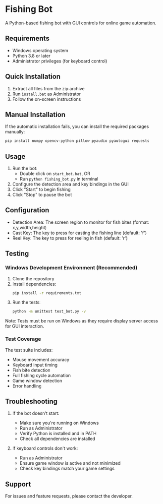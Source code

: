 # Fishing Bot

A Python-based fishing bot with GUI controls for online game automation.

## Requirements

- Windows operating system
- Python 3.8 or later
- Administrator privileges (for keyboard control)

## Quick Installation

1. Extract all files from the zip archive
2. Run `install.bat` as Administrator
3. Follow the on-screen instructions

## Manual Installation

If the automatic installation fails, you can install the required packages manually:

```bash
pip install numpy opencv-python pillow pyaudio pyautogui requests
```

## Usage

1. Run the bot:
   - Double click on `start_bot.bat`, OR
   - Run `python fishing_bot.py` in terminal
2. Configure the detection area and key bindings in the GUI
3. Click "Start" to begin fishing
4. Click "Stop" to pause the bot

## Configuration

- Detection Area: The screen region to monitor for fish bites (format: x,y,width,height)
- Cast Key: The key to press for casting the fishing line (default: 'f')
- Reel Key: The key to press for reeling in fish (default: 'r')

## Testing

### Windows Development Environment (Recommended)

1. Clone the repository
2. Install dependencies:
   ```bash
   pip install -r requirements.txt
   ```
3. Run the tests:
   ```bash
   python -m unittest test_bot.py -v
   ```

Note: Tests must be run on Windows as they require display server access for GUI interaction.

### Test Coverage

The test suite includes:
- Mouse movement accuracy
- Keyboard input timing
- Fish bite detection
- Full fishing cycle automation
- Game window detection
- Error handling

## Troubleshooting

1. If the bot doesn't start:
   - Make sure you're running on Windows
   - Run as Administrator
   - Verify Python is installed and in PATH
   - Check all dependencies are installed

2. If keyboard controls don't work:
   - Run as Administrator
   - Ensure game window is active and not minimized
   - Check key bindings match your game settings

## Support

For issues and feature requests, please contact the developer.
